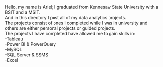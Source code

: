 Hello, my name is Ariel; I graduated from Kennesaw State University with a BSIT and a MSIT.
<br>And in this directory I post all of my data analytics projects. 
<br>The projects consist of ones I completed while I was in university and others are either personal projects or guided projects.
<br>The projects I have completed have allowed me to gain skills in:
<br>  -Tableau
<br>  -Power BI & PowerQuery
<br>  -MySQL
<br>  -SQL Server & SSMS
<br>  -Excel
